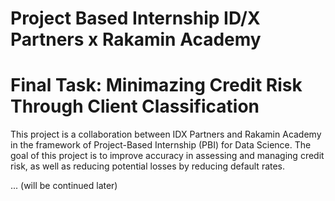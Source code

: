 # Project Based Internship ID/X Partners x Rakamin Academy
# Final Task: Minimazing Credit Risk Through Client Classification

This project is a collaboration between IDX Partners and Rakamin Academy in the framework of Project-Based Internship (PBI) for Data Science. The goal of this project is to improve accuracy in assessing and managing credit risk, as well as reducing potential losses by reducing default rates.

...
(will be continued later)
